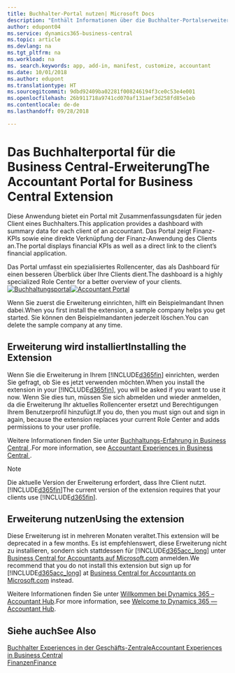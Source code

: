 ```yaml
---
title: Buchhalter-Portal nutzen| Microsoft Docs
description: "Enthält Informationen über die Buchhalter-Portalserweiterung."
author: edupont04
ms.service: dynamics365-business-central
ms.topic: article
ms.devlang: na
ms.tgt_pltfrm: na
ms.workload: na
ms. search.keywords: app, add-in, manifest, customize, accountant
ms.date: 10/01/2018
ms.author: edupont
ms.translationtype: HT
ms.sourcegitcommit: 9dbd92409ba02281f008246194f3ce0c53e4e001
ms.openlocfilehash: 26b911718a9741cd070af131aef3d258fd85e1eb
ms.contentlocale: de-de
ms.lasthandoff: 09/28/2018

---
```

# <a name="the-accountant-portal-for-business-central-extension"></a><span data-ttu-id="9be5c-103">Das Buchhalterportal für die Business Central-Erweiterung</span><span class="sxs-lookup"><span data-stu-id="9be5c-103">The Accountant Portal for Business Central Extension</span></span>
<span data-ttu-id="9be5c-104">Diese Anwendung bietet ein Portal mit Zusammenfassungsdaten für jeden Client eines Buchhalters.</span><span class="sxs-lookup"><span data-stu-id="9be5c-104">This application provides a dashboard with summary data for each client of an accountant.</span></span> <span data-ttu-id="9be5c-105">Das Portal zeigt Finanz-KPIs sowie eine direkte Verknüpfung der Finanz-Anwendung des Clients an.</span><span class="sxs-lookup"><span data-stu-id="9be5c-105">The portal displays financial KPIs as well as a direct link to the client’s financial application.</span></span>  

<span data-ttu-id="9be5c-106">Das Portal umfasst ein spezialisiertes Rollencenter, das als Dashboard für einen besseren Überblick über Ihre Clients dient.</span><span class="sxs-lookup"><span data-stu-id="9be5c-106">The dashboard is a highly specialized Role Center for a better overview of your clients.</span></span>  
<span data-ttu-id="9be5c-107">[![Buchhaltungsportal](./media/ui-extensions-accportal/accountant-portal.png)](https://go.microsoft.com/fwlink/?linkid=851257)</span><span class="sxs-lookup"><span data-stu-id="9be5c-107">[![Accountant Portal](./media/ui-extensions-accportal/accountant-portal.png)](https://go.microsoft.com/fwlink/?linkid=851257)</span></span>

<span data-ttu-id="9be5c-108">Wenn Sie zuerst die Erweiterung einrichten, hilft ein Beispielmandant Ihnen dabei.</span><span class="sxs-lookup"><span data-stu-id="9be5c-108">When you first install the extension, a sample company helps you get started.</span></span> <span data-ttu-id="9be5c-109">Sie können den Beispielmandanten jederzeit löschen.</span><span class="sxs-lookup"><span data-stu-id="9be5c-109">You can delete the sample company at any time.</span></span>  

## <a name="installing-the-extension"></a><span data-ttu-id="9be5c-110">Erweiterung wird installiert</span><span class="sxs-lookup"><span data-stu-id="9be5c-110">Installing the Extension</span></span>
<span data-ttu-id="9be5c-111">Wenn Sie die Erweiterung in Ihrem [!INCLUDE[d365fin](includes/d365fin_md.md)] einrichten, werden Sie gefragt, ob Sie es jetzt verwenden möchten.</span><span class="sxs-lookup"><span data-stu-id="9be5c-111">When you install the extension in your [!INCLUDE[d365fin](includes/d365fin_md.md)], you will be asked if you want to use it now.</span></span> <span data-ttu-id="9be5c-112">Wenn Sie dies tun, müssen Sie sich abmelden und wieder anmelden, da die Erweiterung Ihr aktuelles Rollencenter ersetzt und Berechtigungen Ihrem Benutzerprofil hinzufügt.</span><span class="sxs-lookup"><span data-stu-id="9be5c-112">If you do, then you must sign out and sign in again, because the extension replaces your current Role Center and adds permissions to your user profile.</span></span>  

<span data-ttu-id="9be5c-113">Weitere Informationen finden Sie unter [Buchhaltungs-Erfahrung in Business Central ](finance-accounting.md).</span><span class="sxs-lookup"><span data-stu-id="9be5c-113">For more information, see [Accountant Experiences in Business Central ](finance-accounting.md).</span></span>  

> [!NOTE]  
>  <span data-ttu-id="9be5c-114">Die aktuelle Version der Erweiterung erfordert, dass Ihre Client nutzt. [!INCLUDE[d365fin](includes/d365fin_md.md)]</span><span class="sxs-lookup"><span data-stu-id="9be5c-114">The current version of the extension requires that your clients use [!INCLUDE[d365fin](includes/d365fin_md.md)].</span></span>  

## <a name="using-the-extension"></a><span data-ttu-id="9be5c-115">Erweiterung nutzen</span><span class="sxs-lookup"><span data-stu-id="9be5c-115">Using the extension</span></span>
<span data-ttu-id="9be5c-116">Diese Erweiterung ist in mehreren Monaten veraltet.</span><span class="sxs-lookup"><span data-stu-id="9be5c-116">This extension will be deprecated in a few months.</span></span> <span data-ttu-id="9be5c-117">Es ist empfehlenswert, diese Erweiterung nicht zu installieren, sondern sich stattdessen für [!INCLUDE[d365acc_long](includes/d365acc_long_md.md)] unter [Business Central for Accountants auf Microsoft.com](https://www.microsoft.com/en-us/dynamics365/financial-insights-for-accountants) anmelden.</span><span class="sxs-lookup"><span data-stu-id="9be5c-117">We recommend that you do not install this extension but sign up for [!INCLUDE[d365acc_long](includes/d365acc_long_md.md)] at [Business Central for Accountants on Microsoft.com](https://www.microsoft.com/en-us/dynamics365/financial-insights-for-accountants) instead.</span></span>

<span data-ttu-id="9be5c-118">Weitere Informationen finden Sie unter [Willkommen bei Dynamics 365 – Accountant Hub](/dynamics365/accountants/index).</span><span class="sxs-lookup"><span data-stu-id="9be5c-118">For more information, see [Welcome to Dynamics 365 — Accountant Hub](/dynamics365/accountants/index).</span></span>  

## <a name="see-also"></a><span data-ttu-id="9be5c-119">Siehe auch</span><span class="sxs-lookup"><span data-stu-id="9be5c-119">See Also</span></span>
[<span data-ttu-id="9be5c-120">Buchhalter Experiences in der Geschäfts-Zentrale</span><span class="sxs-lookup"><span data-stu-id="9be5c-120">Accountant Experiences in Business Central </span></span>](finance-accounting.md)  
[<span data-ttu-id="9be5c-121">Finanzen</span><span class="sxs-lookup"><span data-stu-id="9be5c-121">Finance</span></span>](finance.md)  

